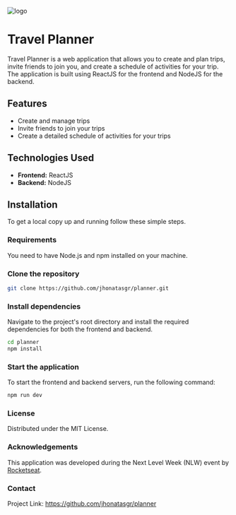 <div align="center">
<img src="![logo](https://github.com/jhonatasgr/planner/assets/62631029/58ba4c75-1fae-4329-828d-9dbe3cc1376f)" width="0px" />
</div>

![logo](https://github.com/jhonatasgr/planner/assets/62631029/58ba4c75-1fae-4329-828d-9dbe3cc1376f)
# Travel Planner

Travel Planner is a web application that allows you to create and plan trips, invite friends to join you, and create a schedule of activities for your trip. The application is built using ReactJS for the frontend and NodeJS for the backend.

## Features

- Create and manage trips
- Invite friends to join your trips
- Create a detailed schedule of activities for your trips

## Technologies Used

- **Frontend:** ReactJS
- **Backend:** NodeJS

## Installation

To get a local copy up and running follow these simple steps.

### Requirements

You need to have Node.js and npm installed on your machine.

### Clone the repository

```sh
git clone https://github.com/jhonatasgr/planner.git
```
### Install dependencies

Navigate to the project's root directory and install the required dependencies for both the frontend and backend.

```sh
cd planner
npm install 
```

### Start the application
To start the frontend and backend servers, run the following command:


```sh
npm run dev
```

### License

Distributed under the MIT License. 

### Acknowledgements
This application was developed during the Next Level Week (NLW) event by [Rocketseat](https://app.rocketseat.com.br/).

### Contact

Project Link: https://github.com/jhonatasgr/planner

